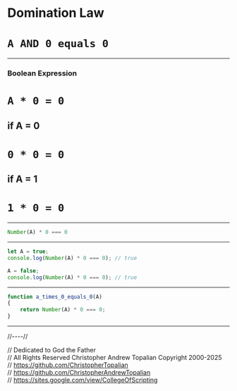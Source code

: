 # Domination Law  
# **`A AND 0 equals 0`**

---

### Boolean Expression  
# **`A * 0 = 0`**

## if A = 0  
# **`0 * 0 = 0`**

## if A = 1  
# **`1 * 0 = 0`**

---

```javascript
Number(A) * 0 === 0
```

---

```javascript
let A = true;
console.log(Number(A) * 0 === 0); // true

A = false;
console.log(Number(A) * 0 === 0); // true
```

---

```javascript
function a_times_0_equals_0(A)
{
    return Number(A) * 0 === 0;
}
```

---

//----//

// Dedicated to God the Father  
// All Rights Reserved  Christopher Andrew Topalian Copyright 2000-2025  
// https://github.com/ChristopherTopalian  
// https://github.com/ChristopherAndrewTopalian  
// https://sites.google.com/view/CollegeOfScripting

